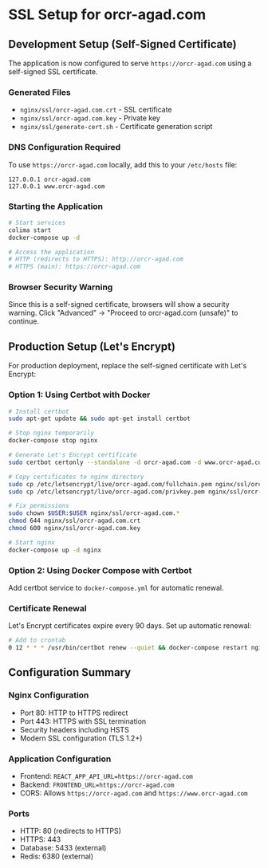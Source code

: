 # SSL Setup for orcr-agad.com

## Development Setup (Self-Signed Certificate)

The application is now configured to serve `https://orcr-agad.com` using a self-signed SSL certificate.

### Generated Files
- `nginx/ssl/orcr-agad.com.crt` - SSL certificate
- `nginx/ssl/orcr-agad.com.key` - Private key
- `nginx/ssl/generate-cert.sh` - Certificate generation script

### DNS Configuration Required
To use `https://orcr-agad.com` locally, add this to your `/etc/hosts` file:
```
127.0.0.1 orcr-agad.com
127.0.0.1 www.orcr-agad.com
```

### Starting the Application
```bash
# Start services
colima start
docker-compose up -d

# Access the application
# HTTP (redirects to HTTPS): http://orcr-agad.com
# HTTPS (main): https://orcr-agad.com
```

### Browser Security Warning
Since this is a self-signed certificate, browsers will show a security warning. Click "Advanced" → "Proceed to orcr-agad.com (unsafe)" to continue.

## Production Setup (Let's Encrypt)

For production deployment, replace the self-signed certificate with Let's Encrypt:

### Option 1: Using Certbot with Docker
```bash
# Install certbot
sudo apt-get update && sudo apt-get install certbot

# Stop nginx temporarily
docker-compose stop nginx

# Generate Let's Encrypt certificate
sudo certbot certonly --standalone -d orcr-agad.com -d www.orcr-agad.com

# Copy certificates to nginx directory
sudo cp /etc/letsencrypt/live/orcr-agad.com/fullchain.pem nginx/ssl/orcr-agad.com.crt
sudo cp /etc/letsencrypt/live/orcr-agad.com/privkey.pem nginx/ssl/orcr-agad.com.key

# Fix permissions
sudo chown $USER:$USER nginx/ssl/orcr-agad.com.*
chmod 644 nginx/ssl/orcr-agad.com.crt
chmod 600 nginx/ssl/orcr-agad.com.key

# Start nginx
docker-compose up -d nginx
```

### Option 2: Using Docker Compose with Certbot
Add certbot service to `docker-compose.yml` for automatic renewal.

### Certificate Renewal
Let's Encrypt certificates expire every 90 days. Set up automatic renewal:
```bash
# Add to crontab
0 12 * * * /usr/bin/certbot renew --quiet && docker-compose restart nginx
```

## Configuration Summary

### Nginx Configuration
- Port 80: HTTP to HTTPS redirect
- Port 443: HTTPS with SSL termination
- Security headers including HSTS
- Modern SSL configuration (TLS 1.2+)

### Application Configuration
- Frontend: `REACT_APP_API_URL=https://orcr-agad.com`
- Backend: `FRONTEND_URL=https://orcr-agad.com`
- CORS: Allows `https://orcr-agad.com` and `https://www.orcr-agad.com`

### Ports
- HTTP: 80 (redirects to HTTPS)
- HTTPS: 443
- Database: 5433 (external)
- Redis: 6380 (external)